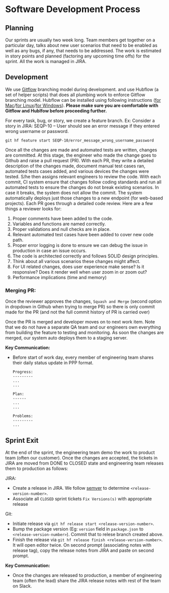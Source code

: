 # Software Development Process

## Planning

Our sprints are usually two week long. Team members get together on a particular day, talks about new user scenarios that need to be enabled as well as any bugs, if any, that needs to be addressed. The work is estimated in story points and planned (factoring any upcoming time offs) for the sprint. All the work is managed in JIRA.

## Development

We use [Gitflow](https://datasift.github.io/gitflow/IntroducingGitFlow.html) branching model during development. and use Hubflow (a set of helper scripts) that does all plumbing work to enforce Gitflow branching model. Hubflow can be installed using following instructions ([for Mac](http://macappstore.org/hubflow/)/[for Linux](https://github.com/tophatmonocle/HubFlow/wiki/Linux)/[for Windows](https://github.com/jalantechnologies/handbook/blob/main/gitflow-windows.md)). **Please make sure you are comfortable with Gitflow and Hublfow before proceeding further.**

For every task, bug, or story, we create a feature branch. Ex: Consider a story in JIRA: SEQP-10 – User should see an error message if they entered wrong username or password.

```
git hf feature start SEQP-10/error_message_wrong_username_password
```

Once all the changes are made and automated tests are written, changes are committed. At this stage, the engineer who made the change goes to Github and raise a pull request (PR). With each PR, they write a detailed description of the changes made, document manual test cases ran, automated tests cases added, and various devices the changes were tested. S/he then assigns relevant engineers to review the code. With each commit, CI system ensure that changes follow coding standards and run all automated tests to ensure the changes do not break existing scenarios. In case it breaks, the system does not allow the commit. The system automatically deploys just those changes to a new endpoint (for web-based projects). Each PR goes through a detailed code review. Here are a few things a reviewer looks for:

1. Proper comments have been added to the code.
2. Variables and functions are named correctly.
3. Proper validations and null checks are in place.
4. Relevant automated test cases have been added to cover new code path.
5. Proper error logging is done to ensure we can debug the issue in production in case an issue occurs.
6. The code is architected correctly and follows SOLID design principles.
7. Think about all various scenarios these changes might affect.
8. For UI related changes, does user experience make sense? Is it responsive? Does it render well when user zoom in or zoom out?
9. Performance implications (time and memory)

### Merging PR:

Once the reviewer approves the changes, `Squash and Merge` (second option in dropdown in Github when trying to merge PR) so there is only commit made for the PR (and not the full commit history of PR is carried over)

Once the PR is merged and developer moves on to next work item. Note that we do not have a separate QA team and our engineers own everything from building the feature to testing and monitoring. As soon the changes are merged, our system auto deploys them to a staging server.

**Key Communication:**

- Before start of work day, every member of engineering team shares their daily status update in PPP format.

  ```
  Progress:
  ---------
  ...
  ...

  Plan:
  ------
  ...
  ...

  Problems:
  ---------
  ...
  ```

## Sprint Exit

At the end of the sprint, the engineering team demo the work to product team (often our customer). Once the changes are accepted, the tickets in JIRA are moved from DONE to CLOSED state and engineering team releases them to production as follows:

JIRA:

- Create a release in JIRA. We follow [semver](https://semver.org/) to determine `<release-version-number>`.
- Associate all `CLOSED` sprint tickets `Fix Versions(s)` with appropriate release

Git:

- Initiate release via `git hf release start <release-version-number>`.
- Bump the package version (Eg: `version` field in `package.json` to `<release-version-number>`). Commit that to relese branch created above.
- Finish the release via `git hf release finish <release-version-number>`. It will open editor twice. On second prompt (associating notes with release tag), copy the release notes from JIRA and paste on second prompt.

**Key Communication:**

- Once the changes are released to production, a member of engineering team (often the lead) share the JIRA release notes with rest of the team on Slack.
